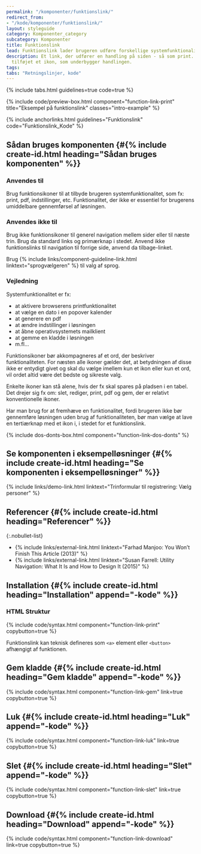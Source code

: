 ```yaml
---
permalink: "/komponenter/funktionslink/"
redirect_from:
- "/kode/komponenter/funktionslink/"
layout: styleguide
category: Komponenter_category
subcategory: Komponenter
title: Funktionslink
lead: Funktionslink lader brugeren udføre forskellige systemfunktionaliteter.
description: Et link, der udfører en handling på siden - så som print. Der er gerne
  tilføjet et ikon, som underbygger handlingen.
tags:
tabs: "Retningslinjer, kode"
---
```


{% include tabs.html guidelines=true code=true %}

{% include code/preview-box.html component="function-link-print" title="Eksempel på funktionslink" classes="intro-example" %}

{% include anchorlinks.html guidelines="Funktionslink" code="Funktionslink_Kode" %}

<!--split-->

## Sådan bruges komponenten {#{% include create-id.html heading="Sådan bruges komponenten" %}}

### Anvendes til

Brug funktionsikoner til at tilbyde brugeren systemfunktionalitet, som fx: print, pdf, indstillinger, etc. Funktionalitet, der ikke er essentiel for brugerens umiddelbare gennemførsel af løsningen.

### Anvendes ikke til

Brug ikke funktionsikoner til generel navigation mellem sider eller til næste trin. Brug da standard links og primærknap i stedet. Anvend ikke funktionslinks til navigation til forrige side, anvend da tilbage-linket.

Brug {% include links/component-guideline-link.html linktext="sprogvælgeren" %} til valg af sprog.

### Vejledning

Systemfunktionalitet er fx:

- at aktivere browserens printfunktionalitet
- at vælge en dato i en popover kalender
- at generere en pdf
- at ændre indstillinger i løsningen
- at åbne operativsystemets mailklient
- at gemme en kladde i løsningen
- m.fl...

Funktionsikoner bør akkompagneres af et ord, der beskriver funktionaliteten. For næsten alle ikoner gælder det, at betydningen af disse ikke er entydigt givet og skal du vælge imellem kun et ikon eller kun et ord, vil ordet altid være det bedste og sikreste valg.

Enkelte ikoner kan stå alene, hvis der fx skal spares på pladsen i en tabel. Det drejer sig fx om: slet, rediger, print, pdf og gem, der er relativt konventionelle ikoner.

Har man brug for at fremhæve en funktionalitet, fordi brugeren ikke bør gennemføre løsningen uden brug af funktionaliteten, bør man vælge at lave en tertiærknap med et ikon i, i stedet for et funktionslink.

{% include dos-donts-box.html component="function-link-dos-donts" %}

## Se komponenten i eksempelløsninger {#{% include create-id.html heading="Se komponenten i eksempelløsninger" %}}

{% include links/demo-link.html linktext="Trinformular til registrering: Vælg personer" %}

## Referencer {#{% include create-id.html heading="Referencer" %}}

{:.nobullet-list}
- {% include links/external-link.html linktext="Farhad Manjoo: You Won’t Finish This Article (2013)" %}
- {% include links/external-link.html linktext="Susan Farrell: Utility Navigation: What It Is and How to Design It (2015)" %}

<!--split-->

## Installation {#{% include create-id.html heading="Installation" append="-kode" %}}

### HTML Struktur

{% include code/syntax.html component="function-link-print" copybutton=true %}

Funktionslink kan teknisk defineres som `<a>` element eller `<button>` afhængigt af funktionen.

## Gem kladde {#{% include create-id.html heading="Gem kladde" append="-kode" %}}

{% include code/syntax.html component="function-link-gem" link=true copybutton=true %}

## Luk {#{% include create-id.html heading="Luk" append="-kode" %}}

{% include code/syntax.html component="function-link-luk" link=true copybutton=true %}

## Slet {#{% include create-id.html heading="Slet" append="-kode" %}}

{% include code/syntax.html component="function-link-slet" link=true copybutton=true %}

## Download {#{% include create-id.html heading="Download" append="-kode" %}}

{% include code/syntax.html component="function-link-download" link=true copybutton=true %}